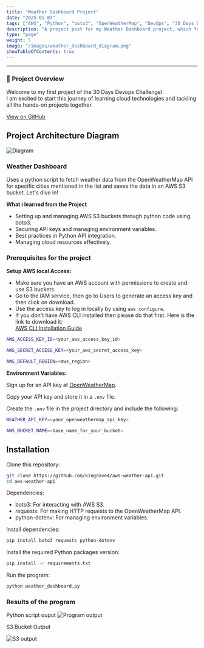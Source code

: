 ```yaml
---
title: "Weather Dashboard Project"
date: "2025-01-07"
tags: ["AWS", "Python", "boto3", "OpenWeatherMap", "DevOps", "30 Days DevOps Challenge"]
description: "A project post for my Weather Dashboard project, which fetches weather data from the OpenWeatherMap API and saves it to an AWS S3 bucket using Python and boto3."
type: "page"
weight: 5
image: "/images/weather_dashboard_diagram.png"
showTableOfContents: true
---
```


---
### 🌟 Project Overview

Welcome to my first project of the 30 Days Devops Challenge!.  
I am excited to start this journey of learning cloud technologies and tackling all the hands-on projects together.

[View on GitHub](https://github.com/kingdave4/aws-weather-api.git) 

## Project Architecture Diagram
![Diagram ](/images/weather_dashboard_diagram.png)

### Weather Dashboard

Uses a python script to fetch weather data from the OpenWeatherMap API for specific cities mentioned in the list and saves the data in an AWS S3 bucket. Let's dive in!

**What i learned from the Project**

- Setting up and managing AWS S3 buckets through python code using boto3.
- Securing API keys and managing environment variables.
- Best practices in Python API integration.
- Managing cloud resources effectively.

### Prerequisites for the project

**Setup AWS local Access:**
- Make sure you have an AWS account with permissions to create and use S3 buckets.
- Go to the IAM service, then go to Users to generate an access key and then click on download.
- Use the access key to log in locally by using `aws configure`.
- If you don't have AWS CLI installed then please do that first. Here is the link to download it:  
  [AWS CLI Installation Guide](https://docs.aws.amazon.com/cli/latest/userguide/getting-started-install.html)

```bash
AWS_ACCESS_KEY_ID=<your_aws_access_key_id> 

AWS_SECRET_ACCESS_KEY=<your_aws_secret_access_key> 

AWS_DEFAULT_REGION=<aws_region>
```

**Environment Variables:**

Sign up for an API key at [OpenWeatherMap](https://openweathermap.org).

Copy your API key and store it in a `.env` file.

Create the `.env` file in the project directory and include the following:

```bash
WEATHER_API_KEY=<your_openweathermap_api_key> 

AWS_BUCKET_NAME=<base_name_for_your_bucket>
```

## Installation

Clone this repository:

```bash
git clone https://github.com/kingdave4/aws-weather-api.git
cd aws-weather-api
```

Dependencies:

- boto3: For interacting with AWS S3.
- requests: For making HTTP requests to the OpenWeatherMap API.
- python-dotenv: For managing environment variables.


Install dependencies:

```bash
pip install boto3 requests python-dotenv
```

Install the required Python packages version:

```bash
pip install -r requirements.txt
```

Run the program:

```bash
python weather_dashboard.py
```
### Results of the program

Python script ouput
![Program output ](/images/weather_rn_dashbord.png)


S3 Bucket Output

![S3 output ](/images/s3bucke_weather_data.png)
